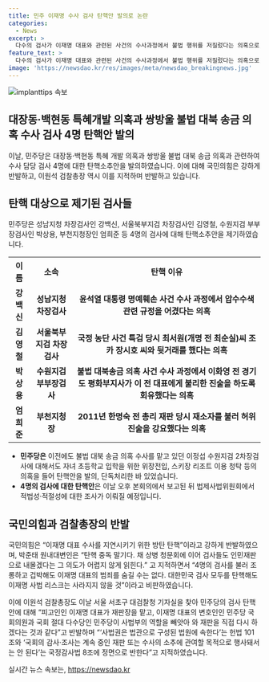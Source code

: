 ```yaml
---
title: 민주 이재명 수사 검사 탄핵안 발의로 논란
categories:
  - News
excerpt: >
  다수의 검사가 이재명 대표와 관련된 사건의 수사과정에서 불법 행위를 저질렀다는 의혹으로, 민주당은 4명에 대한 탄핵소추안을 발의했다. 국민의힘은 이에 강하게 반발하며, 이재명 대표 지지를 위한 방탄 탄핵이라고 주장하고 있다. 이에 대한 논란이 계속되고 있으며, 검찰총장 역시 이에 대해 강하게 반발하면서 헌법과 법률에 반한다고 주장했다.
feature_text: >
  다수의 검사가 이재명 대표와 관련된 사건의 수사과정에서 불법 행위를 저질렀다는 의혹으로, 민주당은 4명에 대한 탄핵소추안을 발의했다. 국민의힘은 이에 강하게 반발하며, 이재명 대표 지지를 위한 방탄 탄핵이라고 주장하고 있다. 이에 대한 논란이 계속되고 있으며, 검찰총장 역시 이에 대해 강하게 반발하면서 헌법과 법률에 반한다고 주장했다.
image: 'https://newsdao.kr/res/images/meta/newsdao_breakingnews.jpg'
---
```


<p><img src="https://newsdao.kr/res/images/meta/newsdao_breakingnews.jpg" alt="implanttips 속보" /></p>

<h2 data-ke-size="size26">대장동·백현동 특혜개발 의혹과 쌍방울 불법 대북 송금 의혹 수사 검사 4명 탄핵안 발의</h2>

<p data-ke-size="size16">이날, 민주당은 대장동·백현동 특혜 개발 의혹과 쌍방울 불법 대북 송금 의혹과 관련하여 수사 담당 검사 4명에 대한 탄핵소추안을 발의하였습니다. 이에 대해 국민의힘은 강하게 반발하고, 이원석 검찰총장 역시 이를 지적하며 반발하고 있습니다.</p>

<h2 data-ke-size="size26">탄핵 대상으로 제기된 검사들</h2>

<p data-ke-size="size16">민주당은 성남지청 차장검사인 강백신, 서울북부지검 차장검사인 김영철, 수원지검 부부장검사인 박상용, 부천지청장인 엄희준 등 4명의 검사에 대해 탄핵소추안을 제기하였습니다.</p>

<table>
  <tr>
    <th><b>이름</b></th>
    <th><b>소속</b></th>
    <th><b>탄핵 이유</b></th>
  </tr>
  <tr>
    <td style="text-align: center; height: 17px;"><b>강백신</b></td>
    <td style="text-align: center; height: 17px;"><b>성남지청 차장검사</b></td>
    <td style="text-align: center; height: 17px;"><b>윤석열 대통령 명예훼손 사건 수사 과정에서 압수수색 관련 규정을 어겼다는 의혹</b></td>
  </tr>
  <tr>
    <td style="text-align: center; height: 17px;"><b>김영철</b></td>
    <td style="text-align: center; height: 17px;"><b>서울북부지검 차장검사</b></td>
    <td style="text-align: center; height: 17px;"><b>국정 농단 사건 특검 당시 최서원(개명 전 최순실)씨 조카 장시호 씨와 뒷거래를 했다는 의혹</b></td>
  </tr>
  <tr>
    <td style="text-align: center; height: 17px;"><b>박상용</b></td>
    <td style="text-align: center; height: 17px;"><b>수원지검 부부장검사</b></td>
    <td style="text-align: center; height: 17px;"><b>불법 대북송금 의혹 사건 수사 과정에서 이화영 전 경기도 평화부지사가 이 전 대표에게 불리한 진술을 하도록 회유했다는 의혹</b></td>
  </tr>
  <tr>
    <td style="text-align: center; height: 17px;"><b>엄희준</b></td>
    <td style="text-align: center; height: 17px;"><b>부천지청장</b></td>
    <td style="text-align: center; height: 17px;"><b>2011년 한명숙 전 총리 재판 당시 재소자를 불러 허위 진술을 강요했다는 의혹</b></td>
  </tr>
</table>

<ul>
  <li><b>민주당은</b> 이전에도 불법 대북 송금 의혹 수사를 맡고 있던 이정섭 수원지검 2차장검사에 대해서도 자녀 초등학교 입학을 위한 위장전입, 스키장 리조트 이용 청탁 등의 의혹을 들어 탄핵안을 발의, 단독처리한 바 있었습니다.</li>
  <li><b>4명의 검사에 대한 탄핵안</b>은 이날 오후 본회의에서 보고된 뒤 법제사법위원회에서 적법성·적절성에 대한 조사가 이뤄질 예정입니다.</li>
</ul>

<h2 data-ke-size="size26">국민의힘과 검찰총장의 반발</h2>

<p data-ke-size="size16">국민의힘은 “이재명 대표 수사를 지연시키기 위한 방탄 탄핵”이라고 강하게 반발하였으며, 박준태 원내대변인은 “탄핵 중독 말기다. 채 상병 청문회에 이어 검사들도 인민재판으로 내몰겠다는 그 의도가 어렵지 않게 읽힌다.” 고 지적하면서 “4명의 검사를 불러 조롱하고 겁박해도 이재명 대표의 범죄를 숨길 수는 없다. 대한민국 검사 모두를 탄핵해도 이재명 사법 리스크는 사라지지 않을 것”이라고 비판하였습니다.</p>

<p data-ke-size="size16">이에 이원석 검찰총장도 이날 서울 서초구 대검찰청 기자실을 찾아 민주당의 검사 탄핵안에 대해 “피고인인 이재명 대표가 재판장을 맡고, 이재명 대표의 변호인인 민주당 국회의원과 국회 절대 다수당인 민주당이 사법부의 역할을 빼앗아 와 재판을 직접 다시 하겠다는 것과 같다”고 반발하며 “‘사법권은 법관으로 구성된 법원에 속한다’는 헌법 101조와 ‘국회의 감사·조사는 계속 중인 재판 또는 수사의 소추에 관여할 목적으로 행사돼서는 안 된다’는 국정감사법 8조에 정면으로 반한다”고 지적하였습니다.</p>
실시간 뉴스 속보는, <a href="https://newsdao.kr" rel="dofollow">https://newsdao.kr</a>


